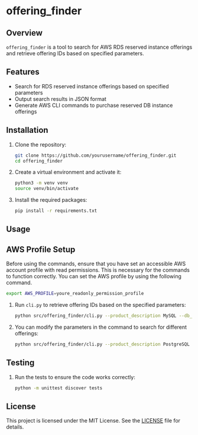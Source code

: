 # offering_finder

## Overview
`offering_finder` is a tool to search for AWS RDS reserved instance offerings and retrieve offering IDs based on specified parameters.

## Features
- Search for RDS reserved instance offerings based on specified parameters
- Output search results in JSON format
- Generate AWS CLI commands to purchase reserved DB instance offerings

## Installation
1. Clone the repository:
    ```bash
    git clone https://github.com/yourusername/offering_finder.git
    cd offering_finder
    ```

2. Create a virtual environment and activate it:
    ```bash
    python3 -m venv venv
    source venv/bin/activate
    ```

3. Install the required packages:
    ```bash
    pip install -r requirements.txt
    ```


## Usage

## AWS Profile Setup

Before using the commands, ensure that you have set an accessible AWS account profile with read permissions. This is necessary for the commands to function correctly. You can set the AWS profile by using the following command.

```sh
export AWS_PROFILE=youre_readonly_permission_profile
```

1. Run `cli.py` to retrieve offering IDs based on the specified parameters:
    ```bash
    python src/offering_finder/cli.py --product_description MySQL --db_instance_class db.m5.large --duration 31536000 --quantity 2 --region_name ap-northeast-1 --multi_az --offering_type "All Upfront" --reserved_instance_id "test-reserved-instance-id" | jq .
    ```

2. You can modify the parameters in the command to search for different offerings:
    ```bash
    python src/offering_finder/cli.py --product_description PostgreSQL --db_instance_class db.r5.large --duration 94608000 --quantity 1 --region_name us-west-2 --offering_type "Partial Upfront" | jq .
    ```

## Testing
1. Run the tests to ensure the code works correctly:
    ```bash
    python -m unittest discover tests
    ```

## License
This project is licensed under the MIT License. See the [LICENSE](LICENSE) file for details.